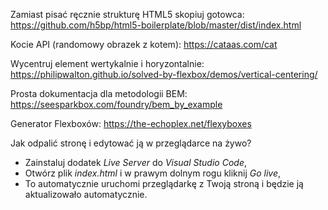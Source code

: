 Zamiast pisać ręcznie strukturę HTML5 skopiuj gotowca: 
https://github.com/h5bp/html5-boilerplate/blob/master/dist/index.html

Kocie API (randomowy obrazek z kotem):
https://cataas.com/cat

Wycentruj element wertykalnie i horyzontalnie: 
https://philipwalton.github.io/solved-by-flexbox/demos/vertical-centering/

Prosta dokumentacja dla metodologii BEM:
https://seesparkbox.com/foundry/bem_by_example

Generator Flexboxów:
https://the-echoplex.net/flexyboxes

Jak odpalić stronę i edytować ją w przeglądarce na żywo?
* Zainstaluj dodatek _Live Server_ do _Visual Studio Code_,
* Otwórz plik _index.html_ i w prawym dolnym rogu kliknij _Go live_,
* To automatycznie uruchomi przeglądarkę z Twoją stroną i będzie ją aktualizowało automatycznie.